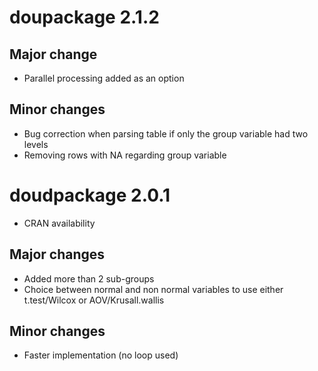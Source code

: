 # doupackage 2.1.2
## Major change
* Parallel processing added as an option

## Minor changes
* Bug correction when parsing table if only the group variable had two levels
* Removing rows with NA regarding group variable

# doudpackage 2.0.1
* CRAN availability

## Major changes
* Added more than 2 sub-groups
* Choice between normal and non normal variables to use either t.test/Wilcox or AOV/Krusall.wallis

## Minor changes
* Faster implementation (no loop used)

